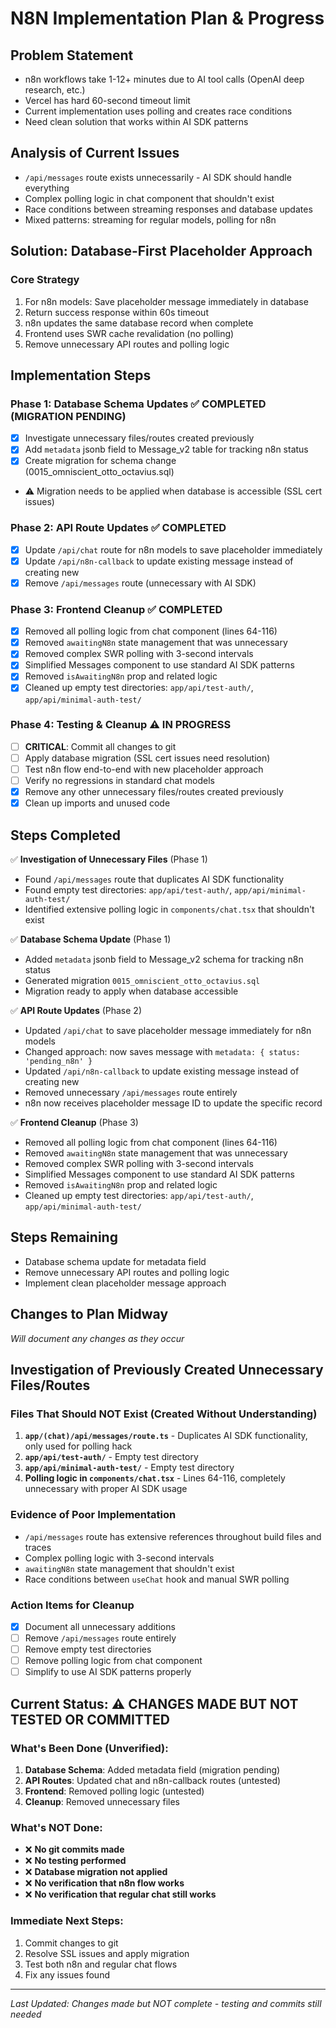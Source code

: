 # N8N Implementation Plan & Progress

## Problem Statement
- n8n workflows take 1-12+ minutes due to AI tool calls (OpenAI deep research, etc.)
- Vercel has hard 60-second timeout limit
- Current implementation uses polling and creates race conditions
- Need clean solution that works within AI SDK patterns

## Analysis of Current Issues
- `/api/messages` route exists unnecessarily - AI SDK should handle everything
- Complex polling logic in chat component that shouldn't exist
- Race conditions between streaming responses and database updates
- Mixed patterns: streaming for regular models, polling for n8n

## Solution: Database-First Placeholder Approach

### Core Strategy
1. For n8n models: Save placeholder message immediately in database
2. Return success response within 60s timeout
3. n8n updates the same database record when complete  
4. Frontend uses SWR cache revalidation (no polling)
5. Remove unnecessary API routes and polling logic

## Implementation Steps

### Phase 1: Database Schema Updates ✅ COMPLETED (MIGRATION PENDING)
- [x] Investigate unnecessary files/routes created previously
- [x] Add `metadata` jsonb field to Message_v2 table for tracking n8n status
- [x] Create migration for schema change (0015_omniscient_otto_octavius.sql)
- ⚠️ Migration needs to be applied when database is accessible (SSL cert issues)

### Phase 2: API Route Updates ✅ COMPLETED
- [x] Update `/api/chat` route for n8n models to save placeholder immediately
- [x] Update `/api/n8n-callback` to update existing message instead of creating new
- [x] Remove `/api/messages` route (unnecessary with AI SDK)

### Phase 3: Frontend Cleanup ✅ COMPLETED
- [x] Removed all polling logic from chat component (lines 64-116)
- [x] Removed `awaitingN8n` state management that was unnecessary
- [x] Removed complex SWR polling with 3-second intervals
- [x] Simplified Messages component to use standard AI SDK patterns
- [x] Removed `isAwaitingN8n` prop and related logic
- [x] Cleaned up empty test directories: `app/api/test-auth/`, `app/api/minimal-auth-test/`

### Phase 4: Testing & Cleanup ⚠️ IN PROGRESS
- [ ] **CRITICAL**: Commit all changes to git
- [ ] Apply database migration (SSL cert issues need resolution)
- [ ] Test n8n flow end-to-end with new placeholder approach
- [ ] Verify no regressions in standard chat models
- [x] Remove any other unnecessary files/routes created previously
- [x] Clean up imports and unused code

## Steps Completed
✅ **Investigation of Unnecessary Files** (Phase 1)
- Found `/api/messages` route that duplicates AI SDK functionality
- Found empty test directories: `app/api/test-auth/`, `app/api/minimal-auth-test/`  
- Identified extensive polling logic in `components/chat.tsx` that shouldn't exist

✅ **Database Schema Update** (Phase 1)
- Added `metadata` jsonb field to Message_v2 schema for tracking n8n status
- Generated migration `0015_omniscient_otto_octavius.sql` 
- Migration ready to apply when database accessible

✅ **API Route Updates** (Phase 2)
- Updated `/api/chat` to save placeholder message immediately for n8n models
- Changed approach: now saves message with `metadata: { status: 'pending_n8n' }`
- Updated `/api/n8n-callback` to update existing message instead of creating new
- Removed unnecessary `/api/messages` route entirely
- n8n now receives placeholder message ID to update the specific record

✅ **Frontend Cleanup** (Phase 3)
- Removed all polling logic from chat component (lines 64-116)
- Removed `awaitingN8n` state management that was unnecessary
- Removed complex SWR polling with 3-second intervals
- Simplified Messages component to use standard AI SDK patterns
- Removed `isAwaitingN8n` prop and related logic
- Cleaned up empty test directories: `app/api/test-auth/`, `app/api/minimal-auth-test/`

## Steps Remaining  
- Database schema update for metadata field
- Remove unnecessary API routes and polling logic
- Implement clean placeholder message approach

## Changes to Plan Midway
_Will document any changes as they occur_

## Investigation of Previously Created Unnecessary Files/Routes

### Files That Should NOT Exist (Created Without Understanding)
1. **`app/(chat)/api/messages/route.ts`** - Duplicates AI SDK functionality, only used for polling hack
2. **`app/api/test-auth/`** - Empty test directory
3. **`app/api/minimal-auth-test/`** - Empty test directory  
4. **Polling logic in `components/chat.tsx`** - Lines 64-116, completely unnecessary with proper AI SDK usage

### Evidence of Poor Implementation
- `/api/messages` route has extensive references throughout build files and traces
- Complex polling logic with 3-second intervals
- `awaitingN8n` state management that shouldn't exist
- Race conditions between `useChat` hook and manual SWR polling

### Action Items for Cleanup
- [x] Document all unnecessary additions  
- [ ] Remove `/api/messages` route entirely
- [ ] Remove empty test directories
- [ ] Remove polling logic from chat component
- [ ] Simplify to use AI SDK patterns properly

## Current Status: ⚠️ **CHANGES MADE BUT NOT TESTED OR COMMITTED**

### What's Been Done (Unverified):
1. **Database Schema**: Added metadata field (migration pending)
2. **API Routes**: Updated chat and n8n-callback routes (untested)
3. **Frontend**: Removed polling logic (untested)
4. **Cleanup**: Removed unnecessary files

### What's NOT Done:
- ❌ **No git commits made**
- ❌ **No testing performed**
- ❌ **Database migration not applied**
- ❌ **No verification that n8n flow works**
- ❌ **No verification that regular chat still works**

### Immediate Next Steps:
1. Commit changes to git
2. Resolve SSL issues and apply migration
3. Test both n8n and regular chat flows
4. Fix any issues found

---
_Last Updated: Changes made but NOT complete - testing and commits still needed_ 